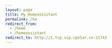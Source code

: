 ```yaml
---
layout: page
title: My Homeassistant
permalink: /ha
redirect_from:
  - /home
  - /homeassistant
redirect_to: http://1.tcp.vip.cpolar.cn:21743
---
```

